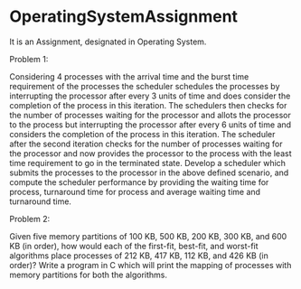 # OperatingSystemAssignment
It is an Assignment, designated in Operating System.

Problem 1:

Considering 4 processes with the arrival time and the burst time requirement of the processes the scheduler schedules the processes by interrupting the processor after every 3 units of time and does consider the completion of the process in this iteration. The schedulers then checks for the number of processes waiting for the processor and allots the processor to the process but interrupting the processor after every 6 units of time and considers the completion of the process in this iteration. The scheduler after the second iteration checks for the number of processes waiting for the processor and now provides the processor to the process with the least time requirement to go in the terminated state.
Develop a scheduler which submits the processes to the processor in the above defined scenario, and compute the scheduler performance by providing the waiting time for process, turnaround time for process and average waiting time and turnaround time. 



Problem 2:

Given five memory partitions of 100 KB, 500 KB, 200 KB, 300 KB, and 600 KB (in order), how would each of the first-fit, best-fit, and worst-fit algorithms place processes of 212 KB, 417 KB, 112 KB, and 426 KB (in order)? Write a program in C which will print the mapping of processes with memory partitions for both the algorithms.
